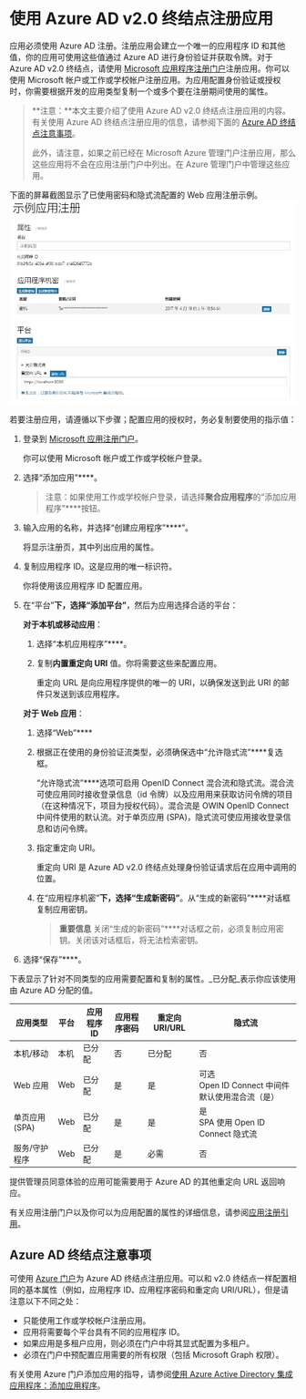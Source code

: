 # <a name="register-your-app-with-the-azure-ad-v20-endpoint"></a>使用 Azure AD v2.0 终结点注册应用

应用必须使用 Azure AD 注册。注册应用会建立一个唯一的应用程序 ID 和其他值，你的应用可使用这些值通过 Azure AD 进行身份验证并获取令牌。对于 Azure AD v2.0 终结点，请使用 [Microsoft 应用程序注册门户](https://apps.dev.microsoft.com)注册应用。你可以使用 Microsoft 帐户或工作或学校帐户注册应用。为应用配置身份验证或授权时，你需要根据开发的应用类型复制一个或多个要在注册期间使用的属性。 


> **注意：**本文主要介绍了使用 Azure AD v2.0 终结点注册应用的内容。有关使用 Azure AD 终结点注册应用的信息，请参阅下面的 [Azure AD 终结点注意事项](#azure-ad-endpoint-considerations)。
> 
> 此外，请注意，如果之前已经在 Microsoft Azure 管理门户注册应用，那么这些应用将不会在应用注册门户中列出。在 Azure 管理门户中管理这些应用。 


下面的屏幕截图显示了已使用密码和隐式流配置的 Web 应用注册示例。![使用密码和隐式授予进行 Web 应用注册。](./images/v2-web-registration.png)

若要注册应用，请遵循以下步骤；配置应用的授权时，务必复制要使用的指示值：

1. 登录到 [Microsoft 应用注册门户](https://apps.dev.microsoft.com/)。
   
    你可以使用 Microsoft 帐户或工作或学校帐户登录。 

2. 选择“添加应用”****。
    > 注意：如果使用工作或学校帐户登录，请选择**聚合应用程序**的“添加应用程序”****按钮。 

3. 输入应用的名称，并选择“创建应用程序”****”。

    将显示注册页，其中列出应用的属性。

4. 复制应用程序 ID。这是应用的唯一标识符。

    你将使用该应用程序 ID 配置应用。

5. 在“平台”****下，选择“添加平台”****，然后为应用选择合适的平台：
    
    **对于本机或移动应用**：

    1. 选择“本机应用程序”****。

    2. 复制**内置重定向 URI** 值。你将需要这些来配置应用。

        重定向 URL 是向应用程序提供的唯一的 URI，以确保发送到此 URI 的邮件只发送到该应用程序。 

    **对于 Web 应用**：

    1. 选择“Web”****

    2. 根据正在使用的身份验证流类型，必须确保选中“允许隐式流”****复选框。 
        
        “允许隐式流”****选项可启用 OpenID Connect 混合流和隐式流。混合流可使应用同时接收登录信息（id 令牌）以及应用用来获取访问令牌的项目（在这种情况下，项目为授权代码）。混合流是 OWIN OpenID Connect 中间件使用的默认流。对于单页应用 (SPA)，隐式流可使应用接收登录信息和访问令牌。 

    3. 指定重定向 URI。
        
        重定向 URI 是 Azure AD v2.0 终结点处理身份验证请求后在应用中调用的位置。

    4. 在“应用程序机密”****下，选择“生成新密码”****。从“生成的新密码”****对话框复制应用密钥。
        > **重要信息** 关闭“生成的新密码”****对话框之前，必须复制应用密钥。关闭该对话框后，将无法检索密钥。 
            
6. 选择“保存”****。


下表显示了针对不同类型的应用需要配置和复制的属性。_已分配_表示你应该使用由 Azure AD 分配的值。


| 应用类型 | 平台 | 应用程序 ID | 应用程序密码 | 重定向 URI/URL | 隐式流 
| --- | --- | --- | --- | --- | --- |
| 本机/移动 | 本机 | 已分配  | 否 | 已分配 | 否 |
| Web 应用 | Web | 已分配 | 是 | 是 | 可选 <br/>Open ID Connect 中间件默认使用混合流（是） | 
| 单页应用 (SPA) | Web | 已分配 | 是 | 是 | 是 <br/> SPA 使用 Open ID Connect 隐式流 |
| 服务/守护程序 | Web | 已分配 | 是 | 必需 | 否 |

提供管理员同意体验的应用可能需要用于 Azure AD 的其他重定向 URL 返回响应。

有关应用注册门户以及你可以为应用配置的属性的详细信息，请参阅[应用注册引用](https://docs.microsoft.com/en-us/azure/active-directory/develop/active-directory-v2-registration-portal)。  

## <a name="azure-ad-endpoint-considerations"></a>Azure AD 终结点注意事项

可使用 [Azure 门户](https://aka.ms/aadapplist)为 Azure AD 终结点注册应用。可以和 v2.0 终结点一样配置相同的基本属性（例如，应用程序 ID、应用程序密码和重定向 URI/URL），但是请注意以下不同之处： 

- 只能使用工作或学校帐户注册应用。
- 应用将需要每个平台具有不同的应用程序 ID。
- 如果应用是多租户应用，则必须在门户中将其显式配置为多租户。
- 必须在门户中预配置应用需要的所有权限（包括 Microsoft Graph 权限）。 

有关使用 Azure 门户添加应用的指导，请参阅[使用 Azure Active Directory 集成应用程序：添加应用程序](https://docs.microsoft.com/azure/active-directory/develop/active-directory-integrating-applications#adding-an-application)。
